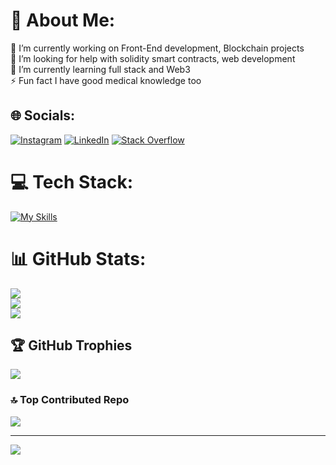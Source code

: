 # 💫 About Me:
🔭 I’m currently working on Front-End development, Blockchain projects <br>🤝 I’m looking for help with solidity smart contracts, web development<br>🌱 I’m currently learning full stack and Web3<br>⚡ Fun fact I have good medical  knowledge too


## 🌐 Socials:
[![Instagram](https://skillicons.dev/icons?i=instagram)](https://instagram.com/shahnil.py) [![LinkedIn](https://skillicons.dev/icons?i=linkedin)](https://linkedin.com/in/shahnilsharma) [![Stack Overflow](https://skillicons.dev/icons?i=stackoverflow)](https://stackoverflow.com/users/shahnilsharma) 

# 💻 Tech Stack:
[![My Skills](https://skillicons.dev/icons?i=c,cpp,ae,arduino,bootstrap,css,vite,tailwind,solidity,remix,react,py,nodejs,jquery,js,HTML,githubactions,figma&perline=10)](https://skillicons.dev)


# 📊 GitHub Stats:
![](https://github-readme-stats.vercel.app/api?username=Shahnilsharma&theme=dark&hide_border=true&include_all_commits=true&count_private=true)<br/>
![](https://github-readme-streak-stats.herokuapp.com/?user=Shahnilsharma&theme=dark&hide_border=true)<br/>
![](https://github-readme-stats.vercel.app/api/top-langs/?username=Shahnilsharma&theme=dark&hide_border=true&include_all_commits=true&count_private=true&layout=compact)

## 🏆 GitHub Trophies
![](https://github-profile-trophy.vercel.app/?username=Shahnilsharma&theme=radical&no-frame=false&no-bg=false&margin-w=4)

### 🔝 Top Contributed Repo
![](https://github-contributor-stats.vercel.app/api?username=Shahnilsharma&limit=5&theme=github_dark_dimmed&combine_all_yearly_contributions=true)

---
[![](https://visitcount.itsvg.in/api?id=Shahnilsharma&icon=6&color=11)](https://visitcount.itsvg.in)

<!-- Proudly created with GPRM ( https://gprm.itsvg.in ) -->

